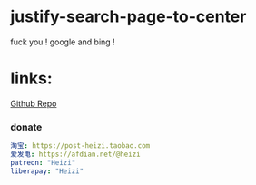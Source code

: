 # justify-search-page-to-center
fuck you ! google and bing !

# links:
[Github Repo](https://github.com/ElisaMin/justify-search-page-to-center)

### donate
```yml
淘宝: https://post-heizi.taobao.com
爱发电: https://afdian.net/@heizi
patreon: "Heizi"
liberapay: "Heizi"
```